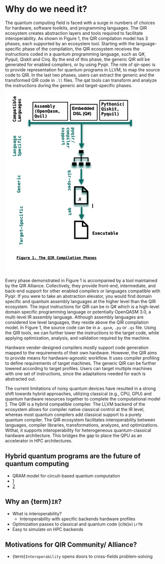 # Why do we need it?

The quantum computing field is faced with a surge in numbers of choices for hardware, software toolkits, and programming languages. The QIR ecosystem creates abstraction layers and tools required to facilitate interoperability. As shown in Figure 1, the QIR compilation model has 3 phases, each supported by an ecosystem tool. Starting with the language-specific phase of the compilation, the QIR ecosystem receives the instructions coded in a quantum programming language, such as Q#, Pyquil, Qiskit and Cirq. By the end of this phase, the generic QIR will be generated for enabled compilers, or by using Pyqir. The role of qir-spec is to provide representation for quantum programs in LLVM, to map the source code to QIR. In the last two phases, users can extract the generic and the transformed QIR code in `.ll` files. The qat tools can transform and analyze the instructions during the generic and target-specific phases.

 ![Figure 1](https://github.com/PariaNaghavi/qir-book/blob/main/qir-book/concepts/Figure1.png)

Every phase demonstrated in Figure 1 is accompanied by a tool maintained by the QIR Alliance. Collectively, they provide front-end, intermediate, and back-end support for other enabled compilers or languages compatible with Pyqir. If you were to take an abstraction elevator, you would find domain specific and quantum assembly languages at the higher level than the QIR ecosystem. The input instructions for QIR can be in Q# which is a high-level domain specific programming language or potentially OpenQASM 3.0, a multi-level IR assembly language. Although assembly languages are considered low level languages, they reside above the QIR compilation model. In Figure 1, the source code can be in a `.qasm`, `.py` or `.qs` file. Using the QIR tools, we can further lower the instructions to the target code, while applying optimization, analysis, and validation required by the machine.

Hardware vender-designed compilers mostly support code generation mapped to the requirements of their own hardware. However, the QIR aims to provide means for hardware-agnostic workflow. It uses compiler profiling to define requirements of target machines. The generic QIR can be further lowered according to target profiles. Users can target multiple machines with one set of instructions, since the adaptations needed for each is abstracted out.

The current limitations of noisy quantum devices have resulted in a strong shift towards hybrid approaches, utilizing classical (e.g., CPU, GPU) and quantum hardware resources together to complete the computational model [1](https://arxiv.org/pdf/2207.06850.pdf). The QIR is a hybrid compatible compiler. The LLVM backend of the ecosystem allows for compiler native classical control at the IR level, whereas most quantum compilers add classical support to a purely quantum compiler. The QIR ecosystem facilitates interoperability between languages, compiler libraries, transformations, analyzes, and optimizations. Withal, it supports interoperability for heterogeneous quantum-classical hardware architecture. This bridges the gap to place the QPU as an accelerator in HPC architectures.

## Hybrid quantum programs are the future of quantum computing

- QRAM model for circuit-based quantum computation
- [1](https://arxiv.org/pdf/2207.06850.pdf)
- [2](https://arxiv.org/pdf/2206.12950.pdf)

## Why an {term}`IR`?

- What is interoperability?
  - Interoperability with specific backends hardware profiles
- Optimization passes to classical and quantum code {cite}`mlirTN`
- Easy to simulate on HPC backends

## Motivations for QIR Community/ Alliance?

- {term}`Interoperability` opens doors to cross-fields problem-solving
